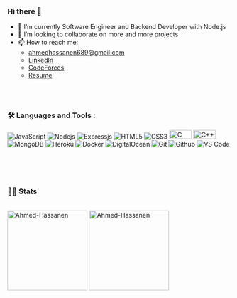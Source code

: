 ### Hi there 👋

- 🔭 I’m currently Software Engineer and Backend Developer with Node.js 
- 👯 I’m looking to collaborate on more and more projects 
- 📫 How to reach me: 
  - ahmedhassanen689@gmail.com
  - [LinkedIn](https://www.linkedin.com/in/ahmed-hassanen-a6a90a220)
  - [CodeForces](https://codeforces.com/profile/ahmad3032000)
  - [Resume](https://drive.google.com/file/d/1X2d_OD8-ySA1ynmKzVQ2XzxzwosYwWoQ/view?usp=sharing)



<br />
<br />

### :hammer_and_wrench: Languages and Tools :

![JavaScript](https://img.shields.io/badge/-JavaScript-black?style=flat-square&logo=javascript)
![Nodejs](https://img.shields.io/badge/-Nodejs-black?style=flat-square&logo=Node.js)
![Expressjs](https://img.shields.io/badge/-Express.js-787878?style=flat-square&logo=Express.js)
![HTML5](https://img.shields.io/badge/-HTML5-E34F26?style=flat-square&logo=html5&logoColor=white)
![CSS3](https://img.shields.io/badge/-CSS3-1572B6?style=flat-square&logo=css3)
<img alt="C" width="50px" height="20px" src="https://img.shields.io/badge/c-%2300599C.svg?style=for-the-badge&logo=c&logoColor=white"/>
<img alt="C++" width="50px" height="20px" src="https://img.shields.io/badge/c++-%2300599C.svg?style=for-the-badge&logo=c%2B%2B&logoColor=white"/>
![MongoDB](https://img.shields.io/badge/-MongoDB-black?style=flat-square&logo=mongodb)
![Heroku](https://img.shields.io/badge/-Heroku-430098?style=flat-square&logo=heroku)
![Docker](https://img.shields.io/badge/-Docker-black?style=flat-square&logo=docker)
![DigitalOcean](https://img.shields.io/badge/-Digital%20Ocean-darkblue?style=flat-square&logo=digitalocean)
![Git](http://img.shields.io/badge/-Git-F1502F?style=flat-square&logo=git)
![Github](http://img.shields.io/badge/-Github-000000?style=flat-square&logo=github)
![VS Code](http://img.shields.io/badge/-VS%20Code-007ACC?style=flat-square&logo=visual%20studio%20code)



<br />
<br />  
<br />

### 👨‍💻 Stats

<br />
<img height="180em" align="center" src="https://github-readme-stats.vercel.app/api/top-langs?username=Ahmed-Hassanen&show_icons=true&layout=compact&exclude_repo=k-means-clustering-for-customer-segmentation,phone-book-with-assembly" alt="Ahmed-Hassanen" />
<img height="180em" align="center" src="https://github-readme-stats.vercel.app/api?username=Ahmed-Hassanen&show_icons=true&theme=buefy&hide_border=true&locale=en" alt="Ahmed-Hassanen" />

